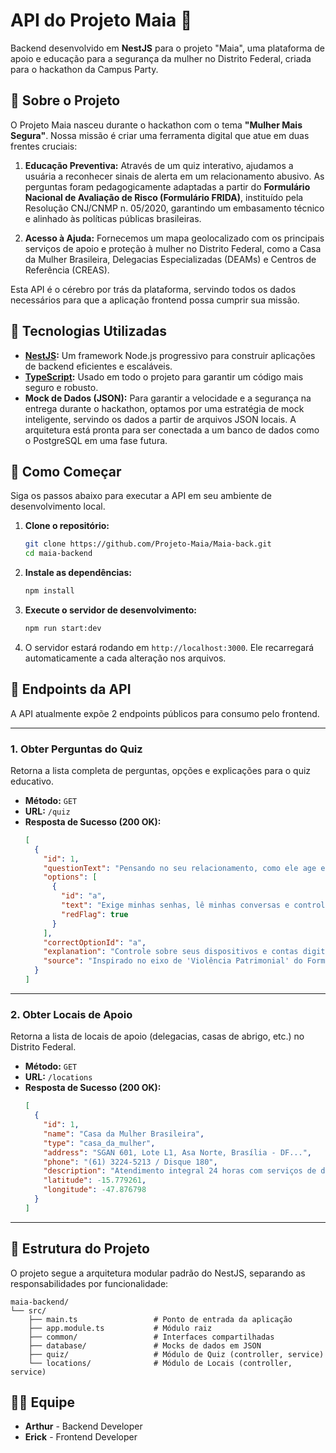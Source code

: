 # API do Projeto Maia 🦉

Backend desenvolvido em **NestJS** para o projeto "Maia", uma plataforma de apoio e educação para a segurança da mulher no Distrito Federal, criada para o hackathon da Campus Party.

## 📝 Sobre o Projeto

O Projeto Maia nasceu durante o hackathon com o tema **"Mulher Mais Segura"**. Nossa missão é criar uma ferramenta digital que atue em duas frentes cruciais:

1.  **Educação Preventiva:** Através de um quiz interativo, ajudamos a usuária a reconhecer sinais de alerta em um relacionamento abusivo. As perguntas foram pedagogicamente adaptadas a partir do **Formulário Nacional de Avaliação de Risco (Formulário FRIDA)**, instituído pela Resolução CNJ/CNMP n. 05/2020, garantindo um embasamento técnico e alinhado às políticas públicas brasileiras.

2.  **Acesso à Ajuda:** Fornecemos um mapa geolocalizado com os principais serviços de apoio e proteção à mulher no Distrito Federal, como a Casa da Mulher Brasileira, Delegacias Especializadas (DEAMs) e Centros de Referência (CREAS).

Esta API é o cérebro por trás da plataforma, servindo todos os dados necessários para que a aplicação frontend possa cumprir sua missão.

## 🚀 Tecnologias Utilizadas

- **[NestJS](https://nestjs.com/):** Um framework Node.js progressivo para construir aplicações de backend eficientes e escaláveis.
- **[TypeScript](https://www.typescriptlang.org/):** Usado em todo o projeto para garantir um código mais seguro e robusto.
- **Mock de Dados (JSON):** Para garantir a velocidade e a segurança na entrega durante o hackathon, optamos por uma estratégia de mock inteligente, servindo os dados a partir de arquivos JSON locais. A arquitetura está pronta para ser conectada a um banco de dados como o PostgreSQL em uma fase futura.

## 🏁 Como Começar

Siga os passos abaixo para executar a API em seu ambiente de desenvolvimento local.

1.  **Clone o repositório:**

    ```bash
    git clone https://github.com/Projeto-Maia/Maia-back.git
    cd maia-backend
    ```

2.  **Instale as dependências:**

    ```bash
    npm install
    ```

3.  **Execute o servidor de desenvolvimento:**

    ```bash
    npm run start:dev
    ```

4.  O servidor estará rodando em `http://localhost:3000`. Ele recarregará automaticamente a cada alteração nos arquivos.

## 📡 Endpoints da API

A API atualmente expõe 2 endpoints públicos para consumo pelo frontend.

---

### 1. Obter Perguntas do Quiz

Retorna a lista completa de perguntas, opções e explicações para o quiz educativo.

- **Método:** `GET`
- **URL:** `/quiz`
- **Resposta de Sucesso (200 OK):**
  ```json
  [
    {
      "id": 1,
      "questionText": "Pensando no seu relacionamento, como ele age em relação ao seu celular e redes sociais?",
      "options": [
        {
          "id": "a",
          "text": "Exige minhas senhas, lê minhas conversas e controla quem eu sigo...",
          "redFlag": true
        }
      ],
      "correctOptionId": "a",
      "explanation": "Controle sobre seus dispositivos e contas digitais é um sinal claro de violência psicológica...",
      "source": "Inspirado no eixo de 'Violência Patrimonial' do Formulário Nacional de Risco (CNJ/CNMP n. 05/2020)."
    }
  ]
  ```

---

### 2. Obter Locais de Apoio

Retorna a lista de locais de apoio (delegacias, casas de abrigo, etc.) no Distrito Federal.

- **Método:** `GET`
- **URL:** `/locations`
- **Resposta de Sucesso (200 OK):**
  ```json
  [
    {
      "id": 1,
      "name": "Casa da Mulher Brasileira",
      "type": "casa_da_mulher",
      "address": "SGAN 601, Lote L1, Asa Norte, Brasília - DF...",
      "phone": "(61) 3224-5213 / Disque 180",
      "description": "Atendimento integral 24 horas com serviços de delegacia, justiça...",
      "latitude": -15.779261,
      "longitude": -47.876798
    }
  ]
  ```

---

## 📁 Estrutura do Projeto

O projeto segue a arquitetura modular padrão do NestJS, separando as responsabilidades por funcionalidade:

```
maia-backend/
└── src/
    ├── main.ts                 # Ponto de entrada da aplicação
    ├── app.module.ts           # Módulo raiz
    ├── common/                 # Interfaces compartilhadas
    ├── database/               # Mocks de dados em JSON
    ├── quiz/                   # Módulo de Quiz (controller, service)
    └── locations/              # Módulo de Locais (controller, service)
```

## 🧑‍💻 Equipe

- **Arthur** - Backend Developer
- **Erick** - Frontend Developer
